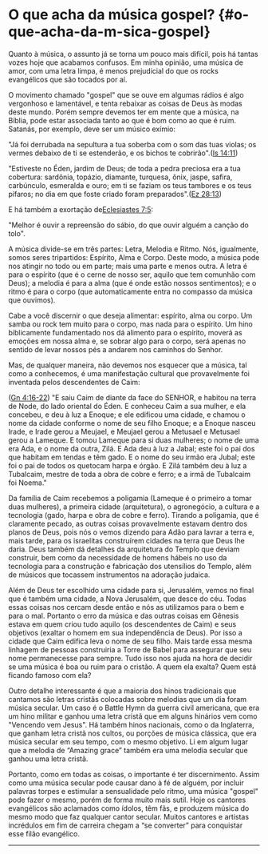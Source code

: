 # O que acha da música gospel? {#o-que-acha-da-m-sica-gospel}

Quanto à música, o assunto já se torna um pouco mais difícil, pois há tantas vozes hoje que acabamos confusos. Em minha opinião, uma música de amor, com uma letra limpa, é menos prejudicial do que os rocks evangélicos que são tocados por aí.

O movimento chamado &quot;gospel&quot; que se ouve em algumas rádios é algo vergonhoso e lamentável, e tenta rebaixar as coisas de Deus às modas deste mundo. Porém sempre devemos ter em mente que a música, na Bíblia, pode estar associada tanto ao que é bom como ao que é ruim. Satanás, por exemplo, deve ser um músico exímio:

&quot;Já foi derrubada na sepultura a tua soberba com o som das tuas violas; os vermes debaixo de ti se estenderão, e os bichos te cobrirão&quot;.([Is 14:11](http://bibliaonline.com.br/acf/is/14/11))

&quot;Estiveste no Éden, jardim de Deus; de toda a pedra preciosa era a tua cobertura: sardônia, topázio, diamante, turquesa, ônix, jaspe, safira, carbúnculo, esmeralda e ouro; em ti se faziam os teus tambores e os teus pífaros; no dia em que foste criado foram preparados&quot;.([Ez 28:13](http://bibliaonline.com.br/acf/ez/28/13))

E há também a exortação de[Eclesiastes 7:5](http://bibliaonline.com.br/acf/ec/7/5):

&quot;Melhor é ouvir a repreensão do sábio, do que ouvir alguém a canção do tolo&quot;.

A música divide-se em três partes: Letra, Melodia e Ritmo. Nós, igualmente, somos seres tripartidos: Espírito, Alma e Corpo. Deste modo, a música pode nos atingir no todo ou em parte; mais uma parte e menos outra. A letra é para o espírito (que é o cerne de nosso ser, aquilo que tem comunhão com Deus); a melodia é para a alma (que é onde estão nossos sentimentos); e o ritmo é para o corpo (que automaticamente entra no compasso da música que ouvimos).

Cabe a você discernir o que deseja alimentar: espírito, alma ou corpo. Um samba ou rock tem muito para o corpo, mas nada para o espírito. Um hino biblicamente fundamentado nos dá alimento para o espírito, moverá as emoções em nossa alma e, se sobrar algo para o corpo, será apenas no sentido de levar nossos pés a andarem nos caminhos do Senhor.

Mas, de qualquer maneira, não devemos nos esquecer que a música, tal como a conhecemos, é uma manifestação cultural que provavelmente foi inventada pelos descendentes de Caim:

([Gn 4:16-22](http://bibliaonline.com.br/acf/gn/4/16-22)) &quot;E saiu Caim de diante da face do SENHOR, e habitou na terra de Node, do lado oriental do Éden. E conheceu Caim a sua mulher, e ela concebeu, e deu à luz a Enoque; e ele edificou uma cidade, e chamou o nome da cidade conforme o nome de seu filho Enoque; e a Enoque nasceu Irade, e Irade gerou a Meujael, e Meujael gerou a Metusael e Metusael gerou a Lameque. E tomou Lameque para si duas mulheres; o nome de uma era Ada, e o nome da outra, Zilá. E Ada deu à luz a Jabal; este foi o pai dos que habitam em tendas e têm gado. E o nome do seu irmão era Jubal; este foi o pai de todos os quetocam harpa e órgão. E Zilá também deu à luz a Tubalcaim, mestre de toda a obra de cobre e ferro; e a irmã de Tubalcaim foi Noema.&quot;

Da família de Caim recebemos a poligamia (Lameque é o primeiro a tomar duas mulheres), a primeira cidade (arquitetura), o agronegócio, a cultura e a tecnologia (gado, harpa e obra de cobre e ferro). Tirando a poligamia, que é claramente pecado, as outras coisas provavelmente estavam dentro dos planos de Deus, pois nós o vemos dizendo para Adão para lavrar a terra e, mais tarde, para os israelitas construírem cidades na terra que Deus lhe daria. Deus também dá detalhes da arquitetura do Templo que deviam construir, bem como da necessidade de homens hábeis no uso da tecnologia para a construção e fabricação dos utensílios do Templo, além de músicos que tocassem instrumentos na adoração judaica.

Além de Deus ter escolhido uma cidade para si, Jerusalém, vemos no final que é também uma cidade, a Nova Jerusalém, que desce do céu. Todas essas coisas nos cercam desde então e nós as utilizamos para o bem e para o mal. Portanto o erro da música e das outras coisas em Gênesis estava em quem criou tudo aquilo (os descendentes de Caim) e seus objetivos (exaltar o homem em sua independência de Deus). Por isso a cidade que Caim edifica leva o nome de seu filho. Mais tarde essa mesma linhagem de pessoas construiria a Torre de Babel para assegurar que seu nome permanecesse para sempre. Tudo isso nos ajuda na hora de decidir se uma música é boa ou ruim para o cristão. A quem ela exalta? Quem está ficando famoso com ela?

Outro detalhe interessante é que a maioria dos hinos tradicionais que cantamos são letras cristãs colocadas sobre melodias que um dia foram música secular. Um caso é o Battle Hymn da guerra civil americana, que era um hino militar e ganhou uma letra cristã que em alguns hinários vem como &quot;Vencendo vem Jesus&quot;. Há também hinos nacionais, como o da Inglaterra, que ganham letra cristã nos cultos, ou porções de música clássica, que era música secular em seu tempo, com o mesmo objetivo. Li em algum lugar que a melodia de “Amazing grace” também era uma melodia secular que ganhou uma letra cristã.

Portanto, como em todas as coisas, o importante é ter discernimento. Assim como uma música secular pode causar dano à fé de alguém, por incluir palavras torpes e estimular a sensualidade pelo ritmo, uma música &quot;gospel&quot; pode fazer o mesmo, porém de forma muito mais sutil. Hoje os cantores evangélicos são aclamados como ídolos, têm fãs, e produzem música do mesmo modo que faz qualquer cantor secular. Muitos cantores e artistas incrédulos em fim de carreira chegam a “se converter” para conquistar esse filão evangélico.

*****